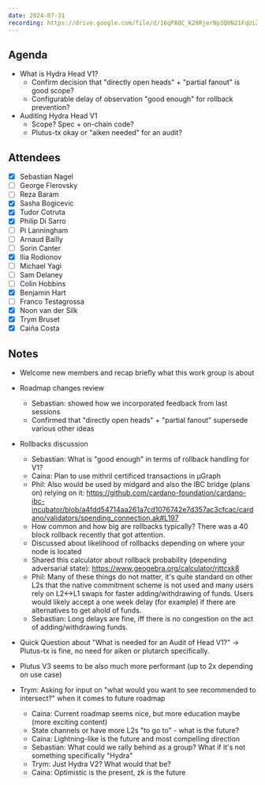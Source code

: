 ```yaml
---
date: 2024-07-31
recording: https://drive.google.com/file/d/16qPAQC_K28RjerNp3Q0N21FqUi2kpAkQ/view
---
```


## Agenda
- What is Hydra Head V1?
  - Confirm decision that "directly open heads" + "partial fanout" is good scope?
  - Configurable delay of observation "good enough" for rollback prevention?
- Auditing Hydra Head V1
  - Scope? Spec + on-chain code?
  - Plutus-tx okay or "aiken needed" for an audit?

## Attendees
  - [x] Sebastian Nagel
  - [ ] George Flerovsky
  - [ ] Reza Baram
  - [x] Sasha Bogicevic
  - [x] Tudor Cotruta
  - [x] Philip Di Sarro
  - [ ] Pi Lanningham
  - [ ] Arnaud Bailly
  - [ ] Sorin Canter
  - [x] Ilia Rodionov
  - [ ] Michael Yagi
  - [ ] Sam Delaney
  - [ ] Colin Hobbins
  - [x] Benjamin Hart
  - [ ] Franco Testagrossa
  - [x] Noon van der Silk
  - [x] Trym Bruset
  - [x] Caiña Costa

## Notes

- Welcome new members and recap briefly what this work group is about

- Roadmap changes review
  - Sebastian: showed how we incorporated feedback from last sessions
  - Confirmed that "directly open heads" + "partial fanout" supersede various other ideas

- Rollbacks discussion
  - Sebastian: What is "good enough" in terms of rollback handling for V1?
  - Caina: Plan to use mithril certificed transactions in μGraph
  - Phil: Also would be used by midgard and also the IBC bridge (plans on) relying on it: https://github.com/cardano-foundation/cardano-ibc-incubator/blob/a4fdd54714aa261a7cd1076742e7d357ac3cfcac/cardano/validators/spending_connection.ak#L197
  - How common and how big are rollbacks typically? There was a 40 block rollback recently that got attention.
  - Discussed about likelihood of rollbacks depending on where your node is located
  - Shared this calculator about rollback probability (depending adversarial state): https://www.geogebra.org/calculator/rjttcxk8
  - Phil: Many of these things do not matter, it's quite standard on other L2s that the native commitment scheme is not used and many users rely on L2<->L1 swaps for faster adding/withdrawing of funds. Users would likely accept a one week delay (for example) if there are alternatives to get ahold of funds.
  - Sebastian: Long delays are fine, iff there is no congestion on the act of adding/withdrawing funds.

- Quick Question about "What is needed for an Audit of Head V1?" -> Plutus-tx is fine, no need for aiken or plutarch specifically.

- Plutus V3 seems to be also much more performant (up to 2x depending on use case)

- Trym: Asking for input on "what would you want to see recommended to intersect?" when it comes to future roadmap
  - Caina: Current roadmap seems nice, but more education maybe (more exciting content)
  - State channels or have more L2s "to go to" - what is the future?
  - Caina: Lightning-like is the future and most compelling direction
  - Sebastian: What could we rally behind as a group? What if it's not something specifically "Hydra"
  - Trym: Just Hydra V2? What would that be?
  - Caina: Optimistic is the present, zk is the future
